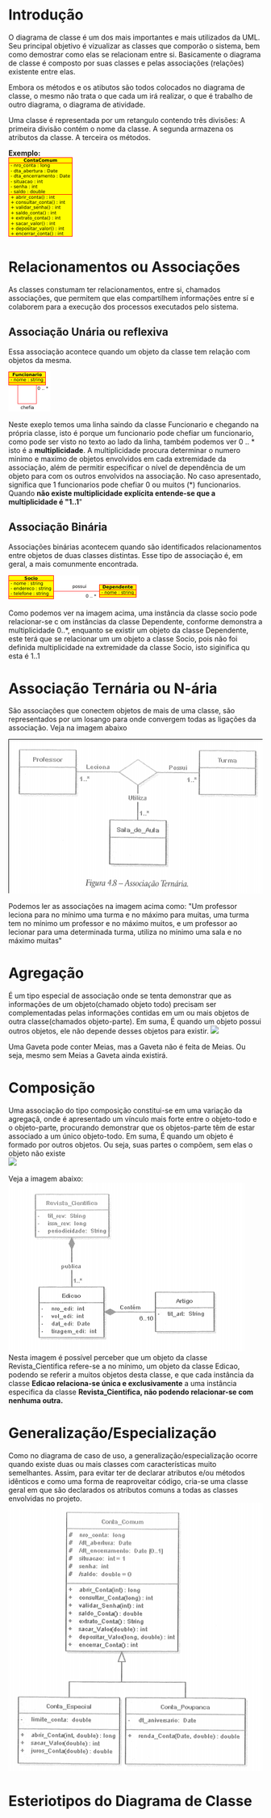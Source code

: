 # Introdução

O diagrama de classe é um dos mais importantes e mais utilizados da UML. Seu principal objetivo é vizualizar as classes que comporão o sistema, bem como demostrar como elas se relacionam entre si. Basicamente o diagrama de classe é composto por suas classes e pelas associações (relações) existente entre elas.

Embora os métodos e os atibutos são todos colocados no diagrama de classe, o mesmo não trata o que cada um irá realizar, o que é trabalho de outro diagrama, o diagrama de atividade.

Uma classe é representada por um retangulo contendo três divisões:
A primeira divisão contém o nome da classe. A segunda armazena os atributos da classe. A terceira os métodos.

**Exemplo:**   
![](imgs/img006.png)

# Relacionamentos ou Associações
As classes constumam ter relacionamentos, entre si, chamados associações, que permitem que elas compartilhem informações entre sí e colaborem para a execução dos processos executados pelo sistema.

## Associação Unária ou reflexiva
Essa associação acontece quando um objeto da classe tem relação com objetos da mesma.

![](imgs/img007.png)

Neste exeplo temos uma linha saindo da classe Funcionario e chegando na própria classe, isto é porque um funcionario pode chefiar um funcionario, como pode ser visto no texto ao lado da linha, também podemos ver 0 .. \* isto é a **multiplicidade**. A multiplicidade procura determinar o numero minimo e maximo de objetos envolvidos em cada extremidade da associação, além de permitir especificar o nível de dependência de um objeto para com os outros envolvidos na associação. No caso apresentado, significa que 1 funcionarios pode chefiar 0 ou muitos (\*) funcionarios. Quando **não existe multiplicidade explícita entende-se que a multiplicidade é "1..1**"

## Associação Binária
Associações binárias acontecem quando são identificados relacionamentos entre objetos de duas classes distintas. Esse tipo de associação é, em geral, a mais comunmente encontrada.

![](imgs/img008.png)

Como podemos ver na imagem acima, uma instância da classe socio pode relacionar-se c om instâncias da classe Dependente, conforme demonstra a multiplicidade 0..\*, enquanto se existir um objeto da classe Dependente, este terá que se relacionar um um objeto a classe Socio, pois não foi definida multiplicidade na extremidade da classe Socio, isto siginifica qu esta é 1..1

# Associação Ternária ou N-ária
São associações que conectem objetos de mais de uma classe, são representados por um losango para onde convergem todas as ligações da associação. Veja na imagem abaixo

![](imgs/img009.png)

Podemos ler as associações na imagem acima como:
"Um professor leciona para no mínimo uma turma e no máximo para muitas, uma turma tem no mínimo um professor e no máximo muitos, e um professor ao lecionar para uma determinada turma, utiliza no mínimo uma sala e no máximo muitas"

# Agregação

É um tipo especial de associação onde se tenta demonstrar que as informações de um objeto(chamado objeto todo) precisam ser complementadas  pelas informações contidas em um ou mais objetos de outra classe(chamados objeto-parte). Em suma, É quando um objeto possui outros objetos, ele não depende desses objetos para existir.
![](https://i.stack.imgur.com/XkFft.png)

Uma Gaveta pode conter Meias, mas a Gaveta não é feita de Meias. Ou seja, mesmo sem Meias a Gaveta ainda existirá.

# Composição
Uma associação do tipo composição constitui-se em uma variação da agregaçã, onde é apresentado um vínculo mais forte entre o objeto-todo e o objeto-parte, procurando demonstrar que os objetos-parte têm de estar associado a um único objeto-todo. Em suma, É quando um objeto é formado por outros objetos. Ou seja, suas partes o compõem, sem elas o objeto não existe  
![](https://i.stack.imgur.com/WiZCk.png)

Veja a imagem abaixo:
![](imgs/img011.png)
Nesta imagem é possível perceber que um objeto da classe Revista_Cientifica refere-se a no mínimo, um objeto da classe Edicao, podendo se referir a muitos objetos desta classe, e que cada instância da classe **Edicao relaciona-se única e exclusivamente** a uma instância especifica da classe **Revista_Cientifica, não podendo relacionar-se com nenhuma outra.**

# Generalização/Especialização
Como no diagrama de caso de uso, a generalização/especialização ocorre quando existe duas ou mais classes com características muito semelhantes. Assim, para evitar ter de declarar atributos e/ou métodos idênticos e como uma forma de reaproveitar código, cria-se uma classe geral em que são declarados os atributos comuns a todas as classes envolvidas no projeto.
![](imgs/img010.png)

# Esteriotipos do Diagrama de Classe
